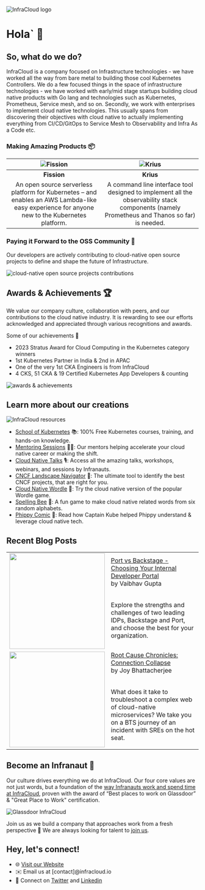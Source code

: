 ![InfraCloud logo](https://drive.google.com/uc?id=1p_QuB11lCG5gc2DHBhUDH-wyp02rmDw7)

# Hola` 👋

## So, what do we do?

InfraCloud is a company focused on Infrastructure technologies - we have worked all the way from bare metal to building those cool Kubernetes Controllers. We do a few focused things in the space of infrastructure technologies - we have worked with early/mid stage startups building cloud native products with Go lang and technologies such as Kubernetes, Prometheus, Service mesh, and so on. Secondly, we work with enterprises to implement cloud native technologies. This usually spans from discovering their objectives with cloud native to actually implementing everything from CI/CD/GitOps to Service Mesh to Observability and Infra As a Code etc.

### Making Amazing Products 📦

|![Fission](https://drive.google.com/uc?id=15lJ6KvFNi6dwYRUiZXwH4hJKvef9lAyb)|![Krius](https://drive.google.com/uc?id=1YhdqroYT55ngBPb3GvbyEkNYE2lSfT65)|
|:---:|:---:|
|**Fission**|**Krius**|
|An open source serverless platform for Kubernetes – and enables an AWS Lambda-like easy experience for anyone new to the Kubernetes platform.| A command line interface tool designed to implement all the observability stack components (namely Prometheus and Thanos so far) is needed.

### Paying it Forward to the OSS Community 🤖
Our developers are actively contributing to cloud-native open source projects to define and shape the future of Infrastructure.

![cloud-native open source projects contributions](https://drive.google.com/uc?id=1qXMmc-THpxnvX6CRSpTMg6kkPyAa7jYG)


## Awards & Achievements 🏆

We value our company culture, collaboration with peers, and our contributions to the cloud native industry. It is rewarding to see our efforts acknowledged and appreciated through various recognitions and awards.

Some of our achievements 💪

- 2023 Stratus Award for Cloud Computing in the Kubernetes category winners
- 1st Kubernetes Partner in India & 2nd in APAC
- One of the very 1st CKA Engineers is from InfraCloud
- 4 CKS, 51 CKA & 19 Certified Kubernetes App Developers & counting

![awards & achievements](https://drive.google.com/uc?export=view&id=1HN0hRPpOPZ5wAIw1Y5OdnDHlVANOO-nH)


## Learn more about our creations

![InfraCloud resources](https://drive.google.com/uc?export=view&id=1wTzur77beGZ8crdLP5zayRESTVti05cI)

- [School of Kubernetes](https://www.infracloud.io/kubernetes-school/) 📚: 100% Free Kubernetes courses, training, and hands-on knowledge.
- [Mentoring Sessions](https://www.infracloud.io/career-cloud-native/) 🧑‍🏫: Our mentors helping accelerate your cloud native career or making the shift.
- [Cloud Native Talks](https://www.infracloud.io/cloud-native-talks/) 🎙️: Access all the amazing talks, workshops, webinars, and sessions by Infranauts.
- [CNCF Landscape Navigator](https://www.infracloud.io/landscape-navigator/) 🧭: The ultimate tool to identify the best CNCF projects, that are right for you.
- [Cloud Native Wordle](https://www.infracloud.io/play/cloud-native-wordle/) 🧩: Try the cloud native version of the popular Wordle game.
- [Spelling Bee](https://www.infracloud.io/play/spelling-bee/) 🐝: A fun game to make cloud native related words from six random alphabets.
- [Phippy Comic](https://www.infracloud.io/phippy-cloud-native-transformation/) 📕: Read how Captain Kube helped Phippy understand & leverage cloud native tech.


## Recent Blog Posts

<table>

<!-- BLOG-POST-LIST:START --><tr>
  <td>
    <a href="https://www.infracloud.io/blogs/port-vs-backstage-idp-comparison/">
      <img width="250px" src="https://www.infracloud.io/assets/img/Blog/port-vs-backstage/port-vs-backstage-1200x628.png">
    </a>
  </td>
  <td>
    <a href="https://www.infracloud.io/blogs/port-vs-backstage-idp-comparison/">Port vs Backstage - Choosing Your Internal Developer Portal</a> <br/>
    by Vaibhav Gupta
    <br/>
    <br/>
    <p> Explore the strengths and challenges of two leading IDPs, Backstage and Port, and choose the best for your organization. </p>
  </td>
</tr>

<tr>
  <td>
    <a href="https://www.infracloud.io/blogs/root-cause-chronicles-connection-collapse/">
      <img width="250px" src="https://www.infracloud.io/assets/img/Blog/root-cause-chronicles-connection-collapse/root-cause-chronicles-connection-collapse-1200x628.png">
    </a>
  </td>
  <td>
    <a href="https://www.infracloud.io/blogs/root-cause-chronicles-connection-collapse/">Root Cause Chronicles: Connection Collapse</a> <br/>
    by Joy Bhattacherjee
    <br/>
    <br/>
    <p> What does it take to troubleshoot a complex web of cloud-native microservices? We take you on a BTS journey of an incident with SREs on the hot seat. </p>
  </td>
</tr>

<!-- BLOG-POST-LIST:END -->

</table>

## Become an Infranaut 🌌

Our culture drives everything we do at InfraCloud. Our four core values are not just words, but a foundation of the [way Infranauts work and spend time at InfraCloud](https://www.infracloud.io/the-infracloud-way/), proven with the award of “Best places to work on Glassdoor” & "Great Place to Work" certification.

![Glassdoor InfraCloud](https://drive.google.com/uc?id=1HtUOowudEXEa2E2zdTAyE-JPzNK9ApH3)


Join us as we build a company that approaches work from a fresh perspective 🌿 We are always looking for talent to [join us](https://www.infracloud.io/careers/).


## Hey, let's connect!

- 🌐 [Visit our Website](https://www.infracloud.io)
- ✉️ Email us at [contact]@infracloud.io
- 📱 Connect on [Twitter](https://twitter.com/infracloudio) and [Linkedin](https://www.linkedin.com/company/infracloudio/)
